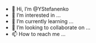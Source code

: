 - 👋 Hi, I’m @YStefanenko
- 👀 I’m interested in ...
- 🌱 I’m currently learning ...
- 💞️ I’m looking to collaborate on ...
- 📫 How to reach me ...

<!---
YStefanenko/YStefanenko is a ✨ special ✨ repository because its `README.md` (this file) appears on your GitHub profile.
You can click the Preview link to take a look at your changes.
--->
